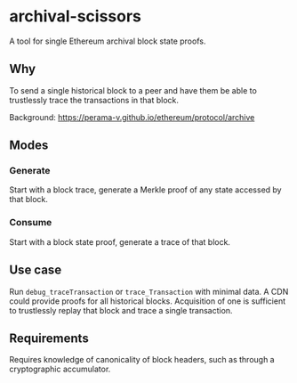 # archival-scissors
A tool for single Ethereum archival block state proofs.

## Why

To send a single historical block to a peer and have
them be able to trustlessly trace the transactions in that block.

Background: https://perama-v.github.io/ethereum/protocol/archive

## Modes

### Generate

Start with a block trace, generate a Merkle proof of any state accessed by that block.

### Consume

Start with a block state proof, generate a trace of that block.

## Use case

Run `debug_traceTransaction` or `trace_Transaction` with minimal data. A CDN could provide
proofs for all historical blocks. Acquisition of one is sufficient to trustlessly replay
that block and trace a single transaction.

## Requirements

Requires knowledge of canonicality of block headers, such as through a cryptographic accumulator.
